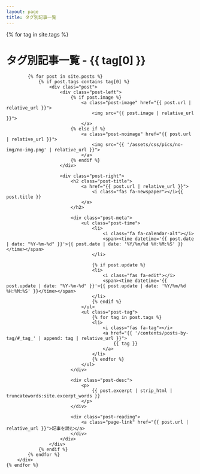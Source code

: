 ```yaml
---
layout: page
title: タグ別記事一覧
---
```


<div>
	{% for tag in site.tags %}
		<div id="_tag_{{ tag[0] }}" class="posts posts-by-tag">
			<h1>
				タグ別記事一覧 - <i class="fas fa-tag"></i>{{ tag[0] }}
			</h1>

			{% for post in site.posts %}
				{% if post.tags contains tag[0] %}
					<div class="post">
						<div class="post-left">
							{% if post.image %}
								<a class="post-image" href="{{ post.url | relative_url }}">
									<img src="{{ post.image | relative_url }}">
								</a>
							{% else if %}
								<a class="post-noimage" href="{{ post.url | relative_url }}">
									<img src="{{ '/assets/css/pics/no-img/no-img.png' | relative_url }}">
								</a>
							{% endif %}
						</div>
						
						<div class="post-right">
							<h2 class="post-title">
								<a href="{{ post.url | relative_url }}">
									<i class="fas fa-newspaper"></i>{{ post.title }}
								</a>
							</h2>

							<div class="post-meta">
								<ul class="post-time">
									<li>
										<i class="fa fa-calendar-alt"></i>
										<span><time datetime='{{ post.date | date: "%Y-%m-%d" }}'>{{ post.date | date: '%Y/%m/%d %H:%M:%S' }}</time></span>
									</li>
									
									{% if post.update %}
									<li>
										<i class="fas fa-edit"></i>
										<span><time datetime='{{ post.update | date: "%Y-%m-%d" }}'>{{ post.update | date: '%Y/%m/%d %H:%M:%S' }}</time></span>
									</li>
									{% endif %}
								</ul>
								<ul class="post-tag">
									{% for tag in post.tags %}
									<li>
										<i class="fas fa-tag"></i>
										<a href="{{ '/contents/posts-by-tag/#_tag_' | append: tag | relative_url }}">
											{{ tag }}
										</a>
									</li>
									{% endfor %}
								</ul>
							</div>

							<div class="post-desc">
								<p>
									{{ post.excerpt | strip_html | truncatewords:site.excerpt_words }}
								</p>
							</div>

							<div class="post-reading">
								<a class="page-link" href="{{ post.url | relative_url }}">記事を読む</a>
							</div>
						</div>
					</div>
				{% endif %}
			{% endfor %}
		</div>
	{% endfor %}
</div>
